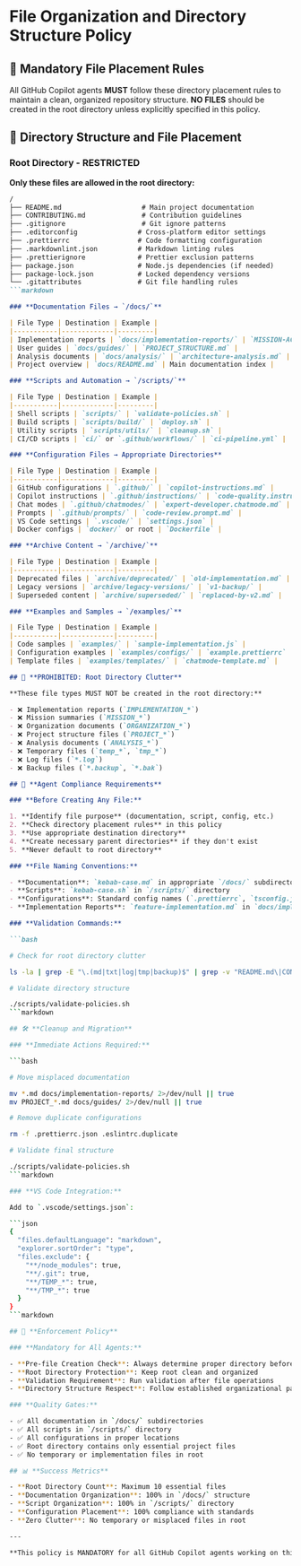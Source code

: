 # File Organization and Directory Structure Policy

## 🎯 **Mandatory File Placement Rules**

All GitHub Copilot agents **MUST** follow these directory placement rules to maintain a clean, organized repository structure. **NO FILES** should be created in the root directory unless explicitly specified in this policy.

## 📁 **Directory Structure and File Placement**

### **Root Directory - RESTRICTED**

**Only these files are allowed in the root directory:**

```markdown
/
├── README.md                    # Main project documentation
├── CONTRIBUTING.md              # Contribution guidelines
├── .gitignore                   # Git ignore patterns
├── .editorconfig               # Cross-platform editor settings
├── .prettierrc                 # Code formatting configuration
├── .markdownlint.json          # Markdown linting rules
├── .prettierignore             # Prettier exclusion patterns
├── package.json                # Node.js dependencies (if needed)
├── package-lock.json           # Locked dependency versions
└── .gitattributes              # Git file handling rules
```markdown

### **Documentation Files → `/docs/`**

| File Type | Destination | Example |
|-----------|-------------|---------|
| Implementation reports | `docs/implementation-reports/` | `MISSION-ACCOMPLISHED.md` |
| User guides | `docs/guides/` | `PROJECT_STRUCTURE.md` |
| Analysis documents | `docs/analysis/` | `architecture-analysis.md` |
| Project overview | `docs/README.md` | Main documentation index |

### **Scripts and Automation → `/scripts/`**

| File Type | Destination | Example |
|-----------|-------------|---------|
| Shell scripts | `scripts/` | `validate-policies.sh` |
| Build scripts | `scripts/build/` | `deploy.sh` |
| Utility scripts | `scripts/utils/` | `cleanup.sh` |
| CI/CD scripts | `ci/` or `.github/workflows/` | `ci-pipeline.yml` |

### **Configuration Files → Appropriate Directories**

| File Type | Destination | Example |
|-----------|-------------|---------|
| GitHub configurations | `.github/` | `copilot-instructions.md` |
| Copilot instructions | `.github/instructions/` | `code-quality.instructions.md` |
| Chat modes | `.github/chatmodes/` | `expert-developer.chatmode.md` |
| Prompts | `.github/prompts/` | `code-review.prompt.md` |
| VS Code settings | `.vscode/` | `settings.json` |
| Docker configs | `docker/` or root | `Dockerfile` |

### **Archive Content → `/archive/`**

| File Type | Destination | Example |
|-----------|-------------|---------|
| Deprecated files | `archive/deprecated/` | `old-implementation.md` |
| Legacy versions | `archive/legacy-versions/` | `v1-backup/` |
| Superseded content | `archive/superseded/` | `replaced-by-v2.md` |

### **Examples and Samples → `/examples/`**

| File Type | Destination | Example |
|-----------|-------------|---------|
| Code samples | `examples/` | `sample-implementation.js` |
| Configuration examples | `examples/configs/` | `example.prettierrc` |
| Template files | `examples/templates/` | `chatmode-template.md` |

## 🚫 **PROHIBITED: Root Directory Clutter**

**These file types MUST NOT be created in the root directory:**

- ❌ Implementation reports (`IMPLEMENTATION_*`)
- ❌ Mission summaries (`MISSION_*`)
- ❌ Organization documents (`ORGANIZATION_*`)
- ❌ Project structure files (`PROJECT_*`)
- ❌ Analysis documents (`ANALYSIS_*`)
- ❌ Temporary files (`temp_*`, `tmp_*`)
- ❌ Log files (`*.log`)
- ❌ Backup files (`*.backup`, `*.bak`)

## 📝 **Agent Compliance Requirements**

### **Before Creating Any File:**

1. **Identify file purpose** (documentation, script, config, etc.)
2. **Check directory placement rules** in this policy
3. **Use appropriate destination directory**
4. **Create necessary parent directories** if they don't exist
5. **Never default to root directory**

### **File Naming Conventions:**

- **Documentation**: `kebab-case.md` in appropriate `/docs/` subdirectory
- **Scripts**: `kebab-case.sh` in `/scripts/` directory
- **Configurations**: Standard config names (`.prettierrc`, `tsconfig.json`) in appropriate locations
- **Implementation Reports**: `feature-implementation.md` in `docs/implementation-reports/`

### **Validation Commands:**

```bash

# Check for root directory clutter

ls -la | grep -E "\.(md|txt|log|tmp|backup)$" | grep -v "README.md\|CONTRIBUTING.md"

# Validate directory structure

./scripts/validate-policies.sh
```markdown

## 🛠️ **Cleanup and Migration**

### **Immediate Actions Required:**

```bash

# Move misplaced documentation

mv *.md docs/implementation-reports/ 2>/dev/null || true
mv PROJECT_*.md docs/guides/ 2>/dev/null || true

# Remove duplicate configurations

rm -f .prettierrc.json .eslintrc.duplicate

# Validate final structure

./scripts/validate-policies.sh
```markdown

### **VS Code Integration:**

Add to `.vscode/settings.json`:

```json
{
  "files.defaultLanguage": "markdown",
  "explorer.sortOrder": "type",
  "files.exclude": {
    "**/node_modules": true,
    "**/.git": true,
    "**/TEMP_*": true,
    "**/TMP_*": true
  }
}
```markdown

## 🎯 **Enforcement Policy**

### **Mandatory for All Agents:**

- **Pre-file Creation Check**: Always determine proper directory before creating files
- **Root Directory Protection**: Keep root clean and organized
- **Validation Requirement**: Run validation after file operations
- **Directory Structure Respect**: Follow established organizational patterns

### **Quality Gates:**

- ✅ All documentation in `/docs/` subdirectories
- ✅ All scripts in `/scripts/` directory
- ✅ All configurations in proper locations
- ✅ Root directory contains only essential project files
- ✅ No temporary or implementation files in root

## 📊 **Success Metrics**

- **Root Directory Count**: Maximum 10 essential files
- **Documentation Organization**: 100% in `/docs/` structure
- **Script Organization**: 100% in `/scripts/` directory
- **Configuration Placement**: 100% compliance with standards
- **Zero Clutter**: No temporary or misplaced files in root

---

**This policy is MANDATORY for all GitHub Copilot agents working on this repository to maintain professional organization and prevent directory clutter.**
